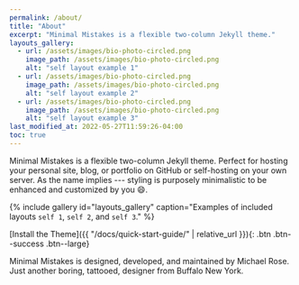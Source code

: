 ```yaml
---
permalink: /about/
title: "About"
excerpt: "Minimal Mistakes is a flexible two-column Jekyll theme."
layouts_gallery:
  - url: /assets/images/bio-photo-circled.png
    image_path: /assets/images/bio-photo-circled.png
    alt: "self layout example 1"
  - url: /assets/images/bio-photo-circled.png
    image_path: /assets/images/bio-photo-circled.png
    alt: "self layout example 2"
  - url: /assets/images/bio-photo-circled.png
    image_path: /assets/images/bio-photo-circled.png
    alt: "self layout example 3"
last_modified_at: 2022-05-27T11:59:26-04:00
toc: true
---
```


Minimal Mistakes is a flexible two-column Jekyll theme. Perfect for hosting your personal site, blog, or portfolio on GitHub or self-hosting on your own server. As the name implies --- styling is purposely minimalistic to be enhanced and customized by you :smile:.

{% include gallery id="layouts_gallery" caption="Examples of included layouts `self 1`, `self 2`, and `self 3`." %}

[Install the Theme]({{ "/docs/quick-start-guide/" | relative_url }}){: .btn .btn--success .btn--large}

Minimal Mistakes is designed, developed, and maintained by Michael Rose. Just another boring, tattooed, designer from Buffalo New York.
